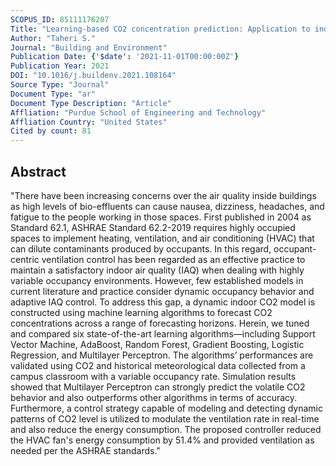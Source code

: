 ```yaml
---
SCOPUS_ID: 85111176207
Title: "Learning-based CO2 concentration prediction: Application to indoor air quality control using demand-controlled ventilation"
Author: "Taheri S."
Journal: "Building and Environment"
Publication Date: {'$date': '2021-11-01T00:00:00Z'}
Publication Year: 2021
DOI: "10.1016/j.buildenv.2021.108164"
Source Type: "Journal"
Document Type: "ar"
Document Type Description: "Article"
Affliation: "Purdue School of Engineering and Technology"
Affliation Country: "United States"
Cited by count: 81
---
```


## Abstract
"There have been increasing concerns over the air quality inside buildings as high levels of bio-effluents can cause nausea, dizziness, headaches, and fatigue to the people working in those spaces. First published in 2004 as Standard 62.1, ASHRAE Standard 62.2-2019 requires highly occupied spaces to implement heating, ventilation, and air conditioning (HVAC) that can dilute contaminants produced by occupants. In this regard, occupant-centric ventilation control has been regarded as an effective practice to maintain a satisfactory indoor air quality (IAQ) when dealing with highly variable occupancy environments. However, few established models in current literature and practice consider dynamic occupancy behavior and adaptive IAQ control. To address this gap, a dynamic indoor CO2 model is constructed using machine learning algorithms to forecast CO2 concentrations across a range of forecasting horizons. Herein, we tuned and compared six state-of-the-art learning algorithms—including Support Vector Machine, AdaBoost, Random Forest, Gradient Boosting, Logistic Regression, and Multilayer Perceptron. The algorithms’ performances are validated using CO2 and historical meteorological data collected from a campus classroom with a variable occupancy rate. Simulation results showed that Multilayer Perceptron can strongly predict the volatile CO2 behavior and also outperforms other algorithms in terms of accuracy. Furthermore, a control strategy capable of modeling and detecting dynamic patterns of CO2 level is utilized to modulate the ventilation rate in real-time and also reduce the energy consumption. The proposed controller reduced the HVAC fan's energy consumption by 51.4% and provided ventilation as needed per the ASHRAE standards."
